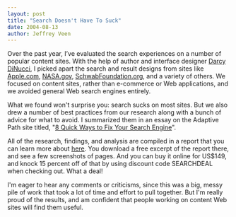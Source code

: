 ```yaml
---
layout: post
title: "Search Doesn't Have To Suck"
date: 2004-08-13
author: Jeffrey Veen
---
```

Over the past year, I&#8217;ve evaluated the search experiences on a number of popular content sites. With the help of author and interface designer <a href="http://www.tothepoint.com/">Darcy DiNucci</a>, I picked apart the search and result designs from sites like <a href="http://apple.com/">Apple.com</a>, <a href="http://www.nasa.gov/">NASA.gov</a>, <a href="http://www.schwabfoundation.org/">SchwabFoundation.org</a>, and a variety of others. We focused on content sites, rather than e-commerce or Web applications, and we avoided general Web search engines entirely.

What we found won't surprise you: search sucks on most sites. But we also drew a number of best practices from our research along with a bunch of advice for what to avoid. I summarized them in an essay on the Adaptive Path site titled, "<a href="http://adaptivepath.com/publications/essays/archives/000341.php">8 Quick Ways to Fix Your Search Engine</a>". 

All of the research, findings, and analysis are compiled in a report that you can learn more about <a href="http://adaptivepath.com/publications/reports/search/">here</a>. You download a free excerpt of the report there, and see a few screenshots of pages. And you can buy it online for US$149, and knock 15 percent off of that by using discount code SEARCHDEAL when checking out. What a deal!

I'm eager to hear any comments or criticisms, since this was a big, messy pile of work that took a lot of time and effort to pull together. But I'm really proud of the results, and am confident that people working on content Web sites will find them useful.
